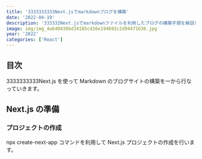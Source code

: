 ```yaml
---
title: '3333333333Next.jsでmarkdownブログを構築'
date: '2022-04-19'
description: '333332Next.jsでmarkdownファイルを利用したブログの構築手順を解説しています。'
image: img/img_4a640438bd34185cd16e194692c2d94471636.jpg
year: '2022'
categories: ['React']
---
```


## 目次

3333333333Next.js を使って Markdown のブログサイトの構築を一から行なっていきます。

## Next.js の準備

### プロジェクトの作成

npx create-next-app コマンドを利用して Next.js プロジェクトの作成を行います。